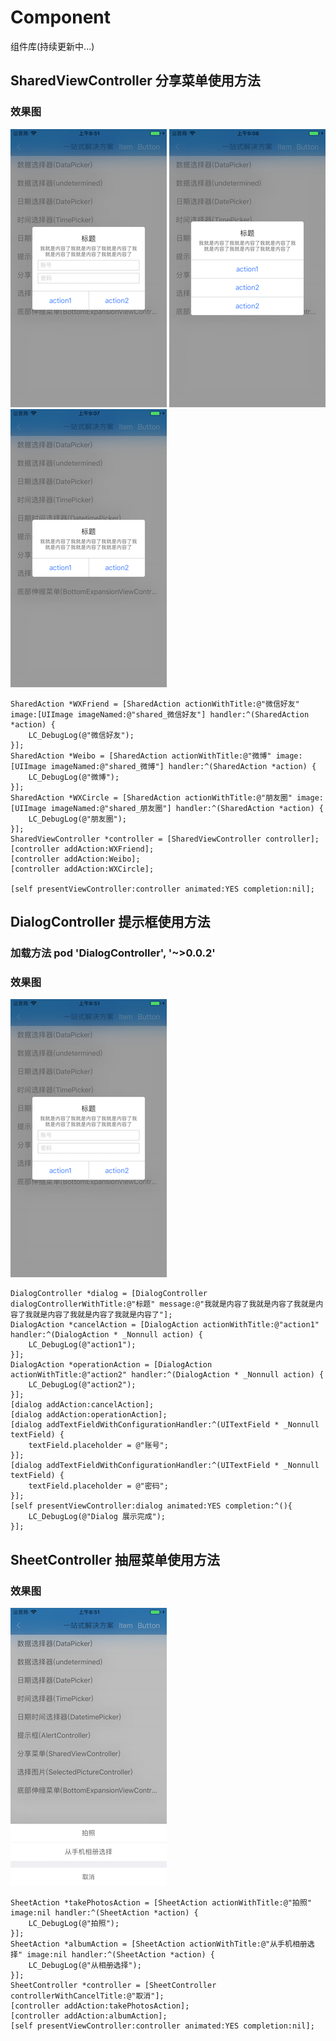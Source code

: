 # Component
组件库(持续更新中...)
## SharedViewController 分享菜单使用方法

### 效果图

![Image text](https://github.com/zhangrongbing/Component/blob/master/img-folder/Dialog.png)
![Image text](https://github.com/zhangrongbing/Component/blob/master/img-folder/Dialog1.png)
![Image text](https://github.com/zhangrongbing/Component/blob/master/img-folder/Dialog2.png)

    SharedAction *WXFriend = [SharedAction actionWithTitle:@"微信好友" image:[UIImage imageNamed:@"shared_微信好友"] handler:^(SharedAction *action) {
        LC_DebugLog(@"微信好友");
    }];
    SharedAction *Weibo = [SharedAction actionWithTitle:@"微博" image:[UIImage imageNamed:@"shared_微博"] handler:^(SharedAction *action) {
        LC_DebugLog(@"微博");
    }];
    SharedAction *WXCircle = [SharedAction actionWithTitle:@"朋友圈" image:[UIImage imageNamed:@"shared_朋友圈"] handler:^(SharedAction *action) {
        LC_DebugLog(@"朋友圈");
    }];
    SharedViewController *controller = [SharedViewController controller];
    [controller addAction:WXFriend];
    [controller addAction:Weibo];
    [controller addAction:WXCircle];
    
    [self presentViewController:controller animated:YES completion:nil];

## DialogController 提示框使用方法
### 加载方法 pod 'DialogController', '~>0.0.2'
### 效果图

![Image text](https://github.com/zhangrongbing/Component/blob/master/img-folder/Dialog.png)

    DialogController *dialog = [DialogController dialogControllerWithTitle:@"标题" message:@"我就是内容了我就是内容了我就是内容了我就是内容了我就是内容了我就是内容了"];
    DialogAction *cancelAction = [DialogAction actionWithTitle:@"action1" handler:^(DialogAction * _Nonnull action) {
        LC_DebugLog(@"action1");
    }];
    DialogAction *operationAction = [DialogAction actionWithTitle:@"action2" handler:^(DialogAction * _Nonnull action) {
        LC_DebugLog(@"action2");
    }];
    [dialog addAction:cancelAction];
    [dialog addAction:operationAction];
    [dialog addTextFieldWithConfigurationHandler:^(UITextField * _Nonnull textField) {
        textField.placeholder = @"账号";
    }];
    [dialog addTextFieldWithConfigurationHandler:^(UITextField * _Nonnull textField) {
        textField.placeholder = @"密码";
    }];
    [self presentViewController:dialog animated:YES completion:^(){
        LC_DebugLog(@"Dialog 展示完成");
    }];
    
## SheetController 抽屉菜单使用方法

### 效果图

![Image text](https://github.com/zhangrongbing/Component/blob/master/img-folder/Sheet.png)

    SheetAction *takePhotosAction = [SheetAction actionWithTitle:@"拍照" image:nil handler:^(SheetAction *action) {
        LC_DebugLog(@"拍照");
    }];
    SheetAction *albumAction = [SheetAction actionWithTitle:@"从手机相册选择" image:nil handler:^(SheetAction *action) {
        LC_DebugLog(@"从相册选择");
    }];
    SheetController *controller = [SheetController controllerWithCancelTitle:@"取消"];
    [controller addAction:takePhotosAction];
    [controller addAction:albumAction];
    [self presentViewController:controller animated:YES completion:nil];
